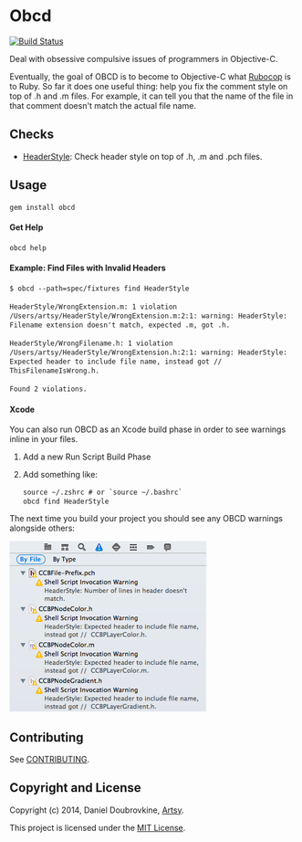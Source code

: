 Obcd
====

[![Build Status](https://travis-ci.org/dblock/obcd.png)](https://travis-ci.org/dblock/obcd)

Deal with obsessive compulsive issues of programmers in Objective-C.

Eventually, the goal of OBCD is to become to Objective-C what [Rubocop](https://github.com/bbatsov/rubocop) is to Ruby. So far it does one useful thing: help you fix the comment style on top of .h and .m files. For example, it can tell you that the name of the file in that comment doesn't match the actual file name.

## Checks

* [HeaderStyle](docs/checks/HeaderStyle.md): Check header style on top of .h, .m and .pch files.

## Usage

```
gem install obcd
```

#### Get Help

```
obcd help
```

#### Example: Find Files with Invalid Headers

```
$ obcd --path=spec/fixtures find HeaderStyle

HeaderStyle/WrongExtension.m: 1 violation
/Users/artsy/HeaderStyle/WrongExtension.m:2:1: warning: HeaderStyle: Filename extension doesn't match, expected .m, got .h.

HeaderStyle/WrongFilename.h: 1 violation
/Users/artsy/HeaderStyle/WrongExtension.h:2:1: warning: HeaderStyle: Expected header to include file name, instead got //  ThisFilenameIsWrong.h.

Found 2 violations.
```

#### Xcode

You can also run OBCD as an Xcode build phase in order to see warnings inline in your files.

1. Add a new Run Script Build Phase
2. Add something like:

    ```
    source ~/.zshrc # or `source ~/.bashrc`
    obcd find HeaderStyle
    ```

The next time you build your project you should see any OBCD warnings alongside others:

![Xcode Warnings Screenshot](docs/xcode/obcd-warnings.png)

## Contributing

See [CONTRIBUTING](CONTRIBUTING.md).

## Copyright and License

Copyright (c) 2014, Daniel Doubrovkine, [Artsy](http://artsy.github.io).

This project is licensed under the [MIT License](LICENSE.md).
